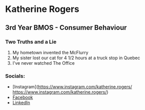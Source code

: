 # Katherine Rogers 

## 3rd Year BMOS - Consumer Behaviour


### Two Truths and a Lie

1. My hometown invented the McFlurry
2. My sister lost our cat for 4 1/2 hours at a truck stop in Quebec
3. I've never watched The Office

### Socials:

- [Instagram](https://www.instagram.com/katherine.rogers/
https://www.instagram.com/katherine.rogers/)
- [Facebook](https://www.facebook.com/katherine.rogers.5454)
- [LinkedIn](www.linkedin.com/in/katherine-anne-rogers)